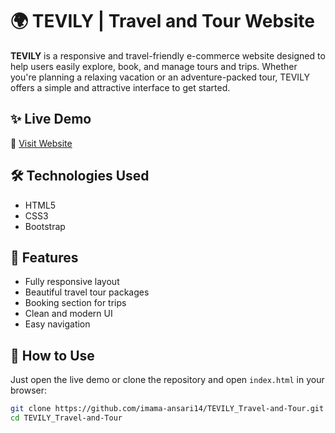 # 🌍 TEVILY | Travel and Tour Website

**TEVILY** is a responsive and travel-friendly e-commerce website designed to help users easily explore, book, and manage tours and trips. Whether you're planning a relaxing vacation or an adventure-packed tour, TEVILY offers a simple and attractive interface to get started.

## ✨ Live Demo

🔗 [Visit Website](https://tevily.netlify.app/)

## 🛠️ Technologies Used

- HTML5  
- CSS3  
- Bootstrap  

## 📌 Features

- Fully responsive layout  
- Beautiful travel tour packages  
- Booking section for trips  
- Clean and modern UI  
- Easy navigation  

## 🚀 How to Use

Just open the live demo or clone the repository and open `index.html` in your browser:

```bash
git clone https://github.com/imama-ansari14/TEVILY_Travel-and-Tour.git
cd TEVILY_Travel-and-Tour
